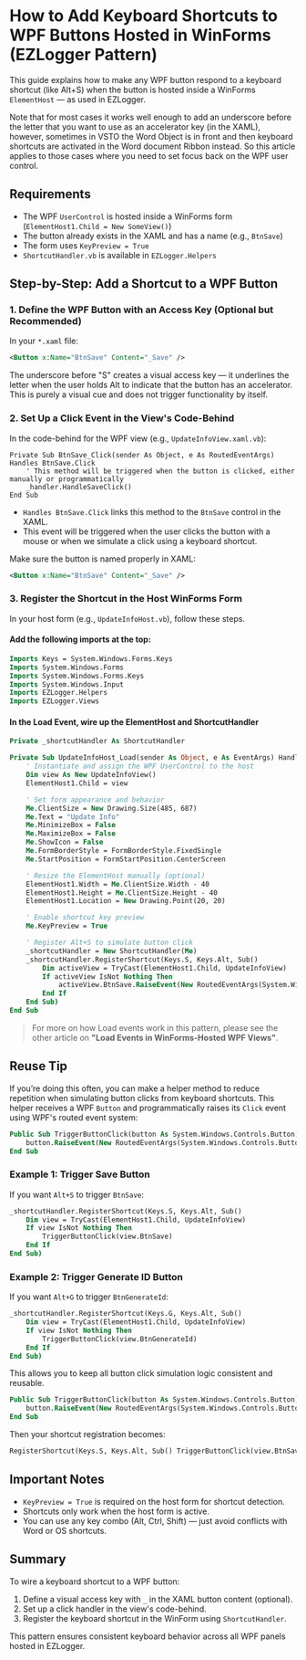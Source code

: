 # How to Add Keyboard Shortcuts to WPF Buttons Hosted in WinForms (EZLogger Pattern)

This guide explains how to make any WPF button respond to a keyboard shortcut (like Alt+S) when the button is hosted inside a WinForms `ElementHost` — as used in EZLogger.

Note that for most cases it works well enough to add an underscore before the letter that you want to use as an accelerator key (in the XAML), however, sometimes in VSTO the Word Object is in front and then keyboard shortcuts are activated in the Word document Ribbon instead. So this article applies to those cases where you need to set focus back on the WPF user control. 

## Requirements
- The WPF `UserControl` is hosted inside a WinForms form (`ElementHost1.Child = New SomeView()`)
- The button already exists in the XAML and has a name (e.g., `BtnSave`)
- The form uses `KeyPreview = True`
- `ShortcutHandler.vb` is available in `EZLogger.Helpers`

## Step-by-Step: Add a Shortcut to a WPF Button

### 1. Define the WPF Button with an Access Key (Optional but Recommended)

In your `*.xaml` file:

```xml
<Button x:Name="BtnSave" Content="_Save" />
```

The underscore before "S" creates a visual access key — it underlines the letter when the user holds Alt to indicate that the button has an accelerator. This is purely a visual cue and does not trigger functionality by itself.

### 2. Set Up a Click Event in the View's Code-Behind

In the code-behind for the WPF view (e.g., `UpdateInfoView.xaml.vb`):

```vbnet
Private Sub BtnSave_Click(sender As Object, e As RoutedEventArgs) Handles BtnSave.Click
    ' This method will be triggered when the button is clicked, either manually or programmatically
    _handler.HandleSaveClick()
End Sub
```

- `Handles BtnSave.Click` links this method to the `BtnSave` control in the XAML.
- This event will be triggered when the user clicks the button with a mouse or when we simulate a click using a keyboard shortcut.

Make sure the button is named properly in XAML:

```xml
<Button x:Name="BtnSave" Content="_Save" />
```

### 3. Register the Shortcut in the Host WinForms Form

In your host form (e.g., `UpdateInfoHost.vb`), follow these steps.

#### Add the following imports at the top:

```vb
Imports Keys = System.Windows.Forms.Keys
Imports System.Windows.Forms
Imports System.Windows.Forms.Keys
Imports System.Windows.Input
Imports EZLogger.Helpers
Imports EZLogger.Views
```

#### In the Load Event, wire up the ElementHost and ShortcutHandler

```vb
Private _shortcutHandler As ShortcutHandler

Private Sub UpdateInfoHost_Load(sender As Object, e As EventArgs) Handles MyBase.Load
    ' Instantiate and assign the WPF UserControl to the host
    Dim view As New UpdateInfoView()
    ElementHost1.Child = view

    ' Set form appearance and behavior
    Me.ClientSize = New Drawing.Size(485, 687)
    Me.Text = "Update Info"
    Me.MinimizeBox = False
    Me.MaximizeBox = False
    Me.ShowIcon = False
    Me.FormBorderStyle = FormBorderStyle.FixedSingle
    Me.StartPosition = FormStartPosition.CenterScreen

    ' Resize the ElementHost manually (optional)
    ElementHost1.Width = Me.ClientSize.Width - 40
    ElementHost1.Height = Me.ClientSize.Height - 40
    ElementHost1.Location = New Drawing.Point(20, 20)

    ' Enable shortcut key preview
    Me.KeyPreview = True

    ' Register Alt+S to simulate button click
    _shortcutHandler = New ShortcutHandler(Me)
    _shortcutHandler.RegisterShortcut(Keys.S, Keys.Alt, Sub()
        Dim activeView = TryCast(ElementHost1.Child, UpdateInfoView)
        If activeView IsNot Nothing Then
            activeView.BtnSave.RaiseEvent(New RoutedEventArgs(System.Windows.Controls.Button.ClickEvent))
        End If
    End Sub)
End Sub
```

> For more on how Load events work in this pattern, please see the other article on **"Load Events in WinForms-Hosted WPF Views"**.

## Reuse Tip
If you’re doing this often, you can make a helper method to reduce repetition when simulating button clicks from keyboard shortcuts. This helper receives a WPF `Button` and programmatically raises its `Click` event using WPF's routed event system:

```vb
Public Sub TriggerButtonClick(button As System.Windows.Controls.Button)
    button.RaiseEvent(New RoutedEventArgs(System.Windows.Controls.Button.ClickEvent))
End Sub
```

### Example 1: Trigger Save Button
If you want `Alt+S` to trigger `BtnSave`:

```vb
_shortcutHandler.RegisterShortcut(Keys.S, Keys.Alt, Sub()
    Dim view = TryCast(ElementHost1.Child, UpdateInfoView)
    If view IsNot Nothing Then
        TriggerButtonClick(view.BtnSave)
    End If
End Sub)
```

### Example 2: Trigger Generate ID Button
If you want `Alt+G` to trigger `BtnGenerateId`:

```vb
_shortcutHandler.RegisterShortcut(Keys.G, Keys.Alt, Sub()
    Dim view = TryCast(ElementHost1.Child, UpdateInfoView)
    If view IsNot Nothing Then
        TriggerButtonClick(view.BtnGenerateId)
    End If
End Sub)
```

This allows you to keep all button click simulation logic consistent and reusable.

```vb
Public Sub TriggerButtonClick(button As System.Windows.Controls.Button)
    button.RaiseEvent(New RoutedEventArgs(System.Windows.Controls.Button.ClickEvent))
End Sub
```

Then your shortcut registration becomes:

```vb
RegisterShortcut(Keys.S, Keys.Alt, Sub() TriggerButtonClick(view.BtnSave))
```

## Important Notes
- `KeyPreview = True` is required on the host form for shortcut detection.
- Shortcuts only work when the host form is active.
- You can use any key combo (Alt, Ctrl, Shift) — just avoid conflicts with Word or OS shortcuts.

## Summary
To wire a keyboard shortcut to a WPF button:
1. Define a visual access key with `_` in the XAML button content (optional).
2. Set up a click handler in the view's code-behind.
3. Register the keyboard shortcut in the WinForm using `ShortcutHandler`.

This pattern ensures consistent keyboard behavior across all WPF panels hosted in EZLogger.

<!-- @nested-tags:wpf-user-control -->